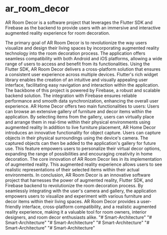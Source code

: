 # ar_room_decor
AR Room Decor is a software project that leverages the Flutter SDK and Firebase as the backend to provide users with an immersive and interactive augmented reality experience for room decoration. 

The primary goal of AR Room Decor is to revolutionize the way users visualize and design their living spaces by incorporating augmented reality technology into the room decoration process. The application offers seamless compatibility with both Android and iOS platforms, allowing a wide range of users to access and benefit from its functionalities.
Using the Flutter SDK, AR Room Decor delivers a cross-platform solution that ensures a consistent user experience across multiple devices. Flutter's rich widget library enables the creation of an intuitive and visually appealing user interface, facilitating easy navigation and interaction within the application. 
The backbone of this project is powered by Firebase, a robust and scalable backend solution. The integration with Firebase ensures reliable performance and smooth data synchronization, enhancing the overall user experience.
AR Home Decor offers two main functionalities to users: Users can browse an extensive gallery of furniture and decor items within the application. By selecting items from the gallery, users can virtually place and arrange them in real-time within their physical environments using augmented reality
In addition to live furniture placement, AR Home Decor introduces an innovative functionality for object capture. Users can capture objects in their physical surroundings using the device's camera. The captured objects can then be added to the application's gallery for future use. This feature empowers users to personalize their virtual decor options, expanding the range of possibilities and encouraging creativity in home decoration.
The core innovation of AR Room Decor lies in its implementation of augmented reality. This augmented reality experience allows users to see realistic representations of their selected items within their actual environments.
In conclusion, AR Room Decor is an innovative software project that harnesses the power of augmented reality, Flutter SDK, and Firebase backend to revolutionize the room decoration process. By seamlessly integrating with the user's camera and gallery, the application empowers users to visualize and experiment with various furniture and decor items within their living spaces. AR Room Decor provides a user-friendly interface, cross-platform compatibility, and a realistic augmented reality experience, making it a valuable tool for room owners, interior designers, and room decor enthusiasts alike.
"# Smart-Architecture" 
"# Smart-Architecture" 
"# Smart-Architecture" 
"# Smart-Architecture" 
"# Smart-Architecture" 
"# Smart-Architecture" 
